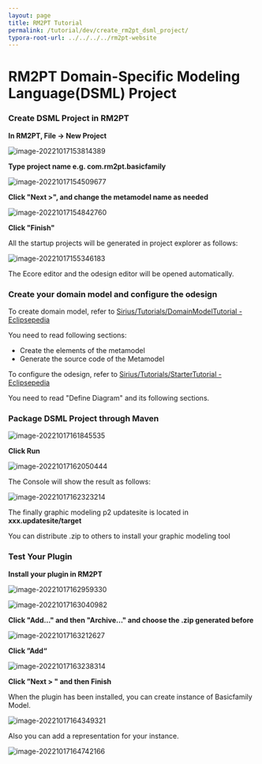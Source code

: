 ```yaml
---
layout: page
title: RM2PT Tutorial
permalink: /tutorial/dev/create_rm2pt_dsml_project/
typora-root-url: ../../../../rm2pt-website
---
```


# RM2PT Domain-Specific Modeling Language(DSML) Project

### Create DSML Project in RM2PT

**In RM2PT, File -> New Project**

![image-20221017153814389](/imgs/RM2PTDSMLProject/image-20221017153814389.png)

**Type project name e.g. com.rm2pt.basicfamily**

![image-20221017154509677](/imgs/RM2PTDSMLProject/image-20221017154509677.png)

**Click "Next >", and change the metamodel name as needed**

![image-20221017154842760](/imgs/RM2PTDSMLProject/image-20221017154842760.png)

**Click "Finish"**

All the startup projects will be generated in project explorer as follows:

![image-20221017155346183](/imgs/RM2PTDSMLProject/image-20221017155346183.png)

The Ecore editor and the odesign editor will be opened automatically. 

### Create your domain model and configure the odesign

To create domain model, refer to [Sirius/Tutorials/DomainModelTutorial - Eclipsepedia](https://wiki.eclipse.org/Sirius/Tutorials/DomainModelTutorial)

You need to read following sections:

- Create the elements of the metamodel
- Generate the source code of the Metamodel

To configure the odesign, refer to [Sirius/Tutorials/StarterTutorial - Eclipsepedia](https://wiki.eclipse.org/Sirius/Tutorials/StarterTutorial)

You need to read "Define Diagram" and its following sections.

### Package DSML Project through Maven

![image-20221017161845535](/imgs/RM2PTDSMLProject/image-20221017161845535.png)

**Click Run**

![image-20221017162050444](/imgs/RM2PTDSMLProject/image-20221017162050444.png)

The Console will show the result as follows:

![image-20221017162323214](/imgs/RM2PTDSMLProject/image-20221017162323214.png)

The finally graphic modeling p2 updatesite is located in **xxx.updatesite/target**

You can distribute .zip to others to install your graphic modeling tool

### Test Your Plugin

**Install your plugin in RM2PT**

![image-20221017162959330](/imgs/RM2PTDSMLProject/image-20221017162959330.png)

![image-20221017163040982](/imgs/RM2PTDSMLProject/image-20221017163040982.png)

**Click "Add..." and then "Archive..." and choose the .zip generated before**

![image-20221017163212627](/imgs/RM2PTDSMLProject/image-20221017163212627.png)

**Click ”Add“**

![image-20221017163238314](/imgs/RM2PTDSMLProject/image-20221017163238314.png)

**Click ”Next > " and then Finish**

When the plugin has been installed, you can create instance of Basicfamily Model. 

![image-20221017164349321](/imgs/RM2PTDSMLProject/image-20221017164349321.png)

Also you can add a representation for your instance.

![image-20221017164742166](/imgs/RM2PTDSMLProject/image-20221017164742166.png)

